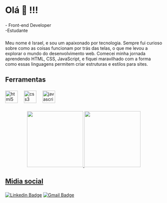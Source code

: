 <h1 align="left">Olá 👋 !!!</h1>

###

<p align="left">- Front-end Developer<br>-Estudante</p>

### 

<p>Meu nome é Israel, e sou um apaixonado por tecnologia. Sempre fui curioso sobre como as coisas funcionam por trás das telas, o que me levou a explorar o mundo do desenvolvimento web. Comecei minha jornada aprendendo HTML, CSS, JavaScript, e fiquei maravilhado com a forma como essas linguagens permitem criar estruturas e estilos para sites. </p>

###

<h2 align="left">Ferramentas</h2>

###

<div align="left">
  <img src="https://skillicons.dev/icons?i=html" height="40" alt="html5 logo"  />
  <img width="12" />
  <img src="https://skillicons.dev/icons?i=css" height="40" alt="css3 logo"  />
  <img width="12" />
  <img src="https://skillicons.dev/icons?i=js" height="40" alt="javascript logo"  />
  <img width="12" />
</div>

###

<div align="center">
  <a href="https://github.com/cristianeasreis">
  <img height="180em" src="https://github-readme-stats.vercel.app/api/top-langs/?username=israel-has-reis&layout=compact&langs_count=7&theme=dracula"/>
  <img height="180em" src="https://github-readme-stats.vercel.app/api?username=israel-has-reis&show_icons=true&theme=dracula&include_all_commits=true&count_private=true"/>
</div>

###

<h2 align="left">Midia social</h2>

###

 [![Linkedin Badge](https://img.shields.io/badge/-LINKEDIN-blue?style=flat-square&logo=Linkedin&logoColor=white&link=https://www.linkedin.com/in/Israel-Araujo-4a6b131a3/)](https://www.linkedin.com/in/Israel-Araujo-6917152a4/)
[![Gmail Badge](https://img.shields.io/badge/-israel.has.reis@gmail.com-c14438?style=flat-square&logo=email&logoColor=white&link=mailto:israel.has.reis@gmail.com)](mailto:israel.has.reis@gmail.com)
